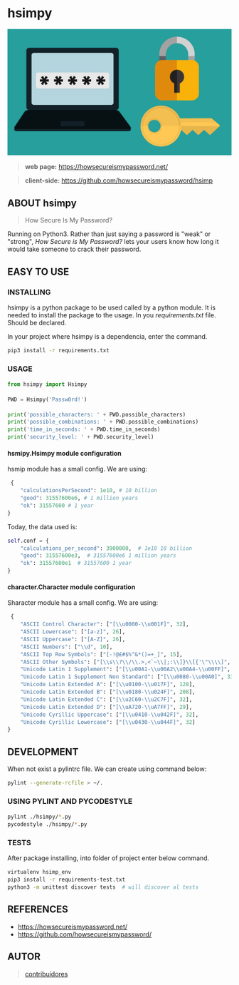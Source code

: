 # hsimpy




<p align="center">
    <img src ="./doc/img/logo.png" />
</p>


> **web page:** https://howsecureismypassword.net/

> **client-side:** https://github.com/howsecureismypassword/hsimp



## ABOUT hsimpy

> How Secure Is My Password?

Running on Python3.
Rather than just saying a password is "weak" or "strong", *How Secure is My Password?* lets your users know how long it would take someone to crack their password.




## EASY TO USE

### INSTALLING

hsimpy is a python package to be used called by a python module. It is needed to install the package to the usage.
In you *requirements.txt* file. Should be declared.

In your project where hsimpy is a dependencia, enter the command.

```bash
pip3 install -r requirements.txt
```


### USAGE

``` python
from hsimpy import Hsimpy

PWD = Hsimpy('Passw0rd!')

print('possible_characters: ' + PWD.possible_characters)
print('possible_combinations: ' + PWD.possible_combinations)
print('time_in_seconds: ' + PWD.time_in_seconds)
print('security_level: ' + PWD.security_level)
```


#### hsmipy.Hsimpy module configuration
hsmip module has a small config. We are using:

``` python
 {
    "calculationsPerSecond": 1e10, # 10 billion
    "good": 31557600e6, # 1 million years
    "ok": 31557600 # 1 year
}
```

Today, the data used is:

``` python
self.conf = {
    "calculations_per_second": 3900000,  # 1e10 10 billion
    "good": 31557600e3,  # 31557600e6 1 million years
    "ok": 31557600e1  # 31557600 1 year
}

```

#### character.Character module configuration
Sharacter module has a small config. We are using:

``` python
 {
    "ASCII Control Character": ["[\\u0000-\\u001F]", 32],
    "ASCII Lowercase": ["[a-z]", 26],
    "ASCII Uppercase": ["[A-Z]", 26],
    "ASCII Numbers": ["\\d", 10],
    "ASCII Top Row Symbols": ["[-!@£#$%^&*()=+_]", 15],
    "ASCII Other Symbols": ["[\\s\\?\\/\\.>,<`~\\|;:\\]}\\[{'\"\\\\]", 19],
    "Unicode Latin 1 Supplement": ["[\\u00A1-\\u00A2\\u00A4-\\u00FF]", 93],
    "Unicode Latin 1 Supplement Non Standard": ["[\\u0080-\\u00A0]", 33],
    "Unicode Latin Extended A": ["[\\u0100-\\u017F]", 128],
    "Unicode Latin Extended B": ["[\\u0180-\\u024F]", 208],
    "Unicode Latin Extended C": ["[\\u2C60-\\u2C7F]", 32],
    "Unicode Latin Extended D": ["[\\uA720-\\uA7FF]", 29],
    "Unicode Cyrillic Uppercase": ["[\\u0410-\\u042F]", 32],
    "Unicode Cyrillic Lowercase": ["[\\u0430-\\u044F]", 32]
}
```




## DEVELOPMENT

When not exist a pylintrc file. We can create using command below:

``` bash
pylint --generate-rcfile > ~/.

```




### USING PYLINT AND PYCODESTYLE

``` bash
pylint ./hsimpy/*.py
pycodestyle ./hsimpy/*.py
```




### TESTS

After package installing, into folder of project enter below command.

``` bash
virtualenv hsimp_env
pip3 install -r requirements-test.txt
python3 -m unittest discover tests  # will discover al tests

```




## REFERENCES

- https://howsecureismypassword.net/
- https://github.com/howsecureismypassword/



## AUTOR

> [contribuidores](./CONTRIBUTING.md)
